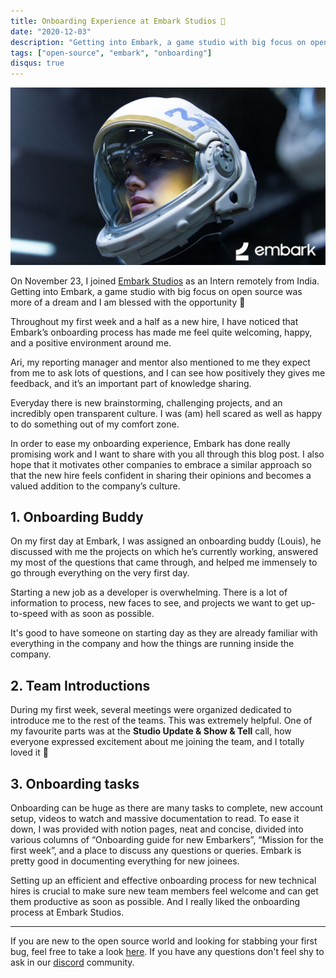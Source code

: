 ```yaml
---
title: Onboarding Experience at Embark Studios 🦀
date: "2020-12-03"
description: "Getting into Embark, a game studio with big focus on open source was more of a dream and I am blessed with the opportunity."
tags: ["open-source", "embark", "onboarding"]
disqus: true
---
```


![](./file.jpeg)

On November 23, I joined [Embark Studios](https://www.embark-studios.com/) as an Intern remotely from India. Getting into Embark, a game studio with big focus on open source was more of a dream and I am blessed with the opportunity 🧡

Throughout my first week and a half as a new hire, I have noticed that Embark’s onboarding process has made me feel quite welcoming, happy, and a positive environment around me.

Ari, my reporting manager and mentor also mentioned to me they expect from me to ask lots of questions, and I can see how positively they gives me feedback, and it’s an important part of knowledge sharing.

Everyday there is new brainstorming, challenging projects, and an incredibly open transparent culture. I was (am) hell scared as well as happy to do something out of my comfort zone.

In order to ease my onboarding experience, Embark has done really promising work and I want to share with you all through this blog post. I also hope that it motivates other companies to embrace a similar approach so that the new hire feels confident in sharing their opinions and becomes a valued addition to the company’s culture.

## 1. Onboarding Buddy

On my first day at Embark, I was assigned an onboarding buddy (Louis), he discussed with me the projects on which he’s currently working, answered my most of the questions that came through, and helped me immensely to go through everything on the very first day.

Starting a new job as a developer is overwhelming. There is a lot of information to process, new faces to see, and projects we want to get up-to-speed with as soon as possible.                                    

It's good to have someone on starting day as they are already familiar with everything in the company and how the things are running inside the company.


## 2. Team Introductions

During my first week, several meetings were organized dedicated to introduce me to the rest of the teams. This was extremely helpful. One of my favourite parts was at the **Studio Update & Show & Tell** call, how everyone expressed excitement about me joining the team, and I totally loved it 🤎

## 3. Onboarding tasks

Onboarding can be huge as there are many tasks to complete, new account setup, videos to watch and massive documentation to read. To ease it down, I was provided with notion pages, neat and concise, divided into various columns of “Onboarding guide for new Embarkers”, “Mission for the first week”, and a place to discuss any questions or queries. 
Embark is pretty good in documenting everything for new joinees. 

Setting up an efficient and effective onboarding process for new technical hires is crucial to make sure new team members feel welcome and can get them productive as soon as possible. And I really liked the onboarding process at Embark Studios. 

---
If you are new to the open source world and looking for stabbing your first bug, feel free to take a look [here](https://www.embark.dev/). If you have any questions don't feel shy to ask in our [discord](https://discord.gg/8TW9nfF) community.